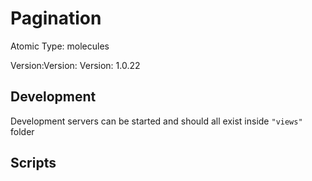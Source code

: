 # Pagination

Atomic Type: molecules

Version:Version: Version: 1.0.22



## Development

Development servers can be started and should all exist inside `"views"` folder

## Scripts
